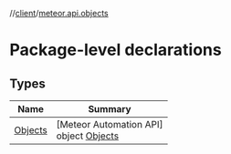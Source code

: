 //[client](../../index.md)/[meteor.api.objects](index.md)

# Package-level declarations

## Types

| Name | Summary |
|---|---|
| [Objects](-objects/index.md) | [Meteor Automation API]<br>object [Objects](-objects/index.md) |

